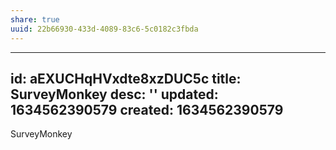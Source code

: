 ```yaml
---
share: true
uuid: 22b66930-433d-4089-83c6-5c0182c3fbda
---
```

---
id: aEXUCHqHVxdte8xzDUC5c
title: SurveyMonkey
desc: ''
updated: 1634562390579
created: 1634562390579
---

SurveyMonkey
